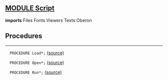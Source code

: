 
## [MODULE Script](https://github.com/io-core/Script/blob/main/Script.Mod)

  **imports** Files Fonts Viewers Texts Oberon
## Procedures
---

`  PROCEDURE Load*;` [(source)](https://github.com/io-core/Script/blob/main/Script.Mod#L19)


`  PROCEDURE Open*;` [(source)](https://github.com/io-core/Script/blob/main/Script.Mod#L34)


`  PROCEDURE Run*;` [(source)](https://github.com/io-core/Script/blob/main/Script.Mod#L54)

